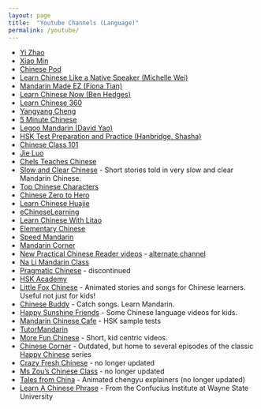 ```yaml
---
layout: page
title:  "Youtube Channels (Language)"
permalink: /youtube/
---
```

* [Yi Zhao](https://www.youtube.com/channel/UCPS5lOyQ2HfaYgapBV22H0A)
* [Xiao Min](https://www.youtube.com/user/XiaoMiMandarin)
* [Chinese Pod](https://www.youtube.com/user/ChinesePodTV/videos)
* [Learn Chinese Like a Native Speaker (Michelle Wei)](https://www.youtube.com/channel/UCtXFQKV7DmPlxnatf-hKIFw)
* [Mandarin Made EZ (Fiona Tian)](https://www.youtube.com/user/aCUPofTEAwithFI)
* [Learn Chinese Now (Ben Hedges)](https://www.youtube.com/user/learnchinesenow)
* [Learn Chinese 360](https://www.youtube.com/user/LEGOOMANDARIN)
* [Yangyang Cheng](https://www.youtube.com/user/sloppycheng)
* [5 Minute Chinese](https://www.youtube.com/channel/UC14sq5DBSoMl_961zqufRPA)
* [Legoo Mandarin (David Yao)](https://www.youtube.com/user/LEGOOMANDARIN)
* [HSK Test Preparation and Practice (Hanbridge, Shasha)](https://www.youtube.com/channel/UCn95q4rBdmP1wWVAZ0244_Q)
* [Chinese Class 101](https://www.youtube.com/user/chineseclass101)
* [Jie Luo](https://www.youtube.com/channel/UC64McbG6KI4pzobN_VE7pIg/videos)
* [Chels Teaches Chinese](https://www.youtube.com/user/TheStwrong/videos)
* [Slow and Clear Chinese](https://www.youtube.com/channel/UCdwdSGQsSbcapDmODtOr58g) - Short stories told in very slow and clear Mandarin Chinese.
* [Top Chinese Characters](https://www.youtube.com/channel/UCMwIqQV-51rI4zoh1dkh5IA/videos)
* [Chinese Zero to Hero](https://www.youtube.com/channel/UCQ3IlLg5VGeydxtswBoyt6A)
* [Learn Chinese Huajie](https://www.youtube.com/user/learnchinesehuajie/videos)
* [eChineseLearning](https://www.youtube.com/user/MinnaXiao)
* [Learn Chinese With Litao](https://www.youtube.com/user/LitaoChinese)
* [Elementary Chinese](https://www.youtube.com/channel/UCrnhDdeBznnSKGrSTOTahtA)
* [Speed Mandarin](https://www.youtube.com/user/SpeedMandarin/videos)
* [Mandarin Corner](https://m.youtube.com/channel/UC2fAiRQHRQT9aj9P_ijYeow)
* [New Practical Chinese Reader videos](https://www.youtube.com/channel/UCAmh_hY9q-BLHIQ7shSrVoQ/videos) - [alternate channel](https://www.youtube.com/channel/UC3pGw6kat2Bkep6Wh_atAgw)
* [Na Li Mandarin Class](https://www.youtube.com/channel/UCvfhc_cq88p2SCwqR5eWIFg)
* [Pragmatic Chinese](https://www.youtube.com/channel/UCCYgnShg9TZQ5wmOA7vKJDw/videos) - discontinued
* [HSK Academy](https://www.youtube.com/channel/UCnZ3QSEsg6DHMdOVjgdhRjg/videos)
* [Little Fox Chinese](https://www.youtube.com/channel/UCipQJmg3yqouy6MRtPv_0Bg/featured) - Animated stories and songs for Chinese learners. Useful not just for kids!
* [Chinese Buddy](https://www.youtube.com/channel/UCJdwm0ut_GzVT5VzzylqDQA) - Catch songs. Learn Mandarin.
* [Happy Sunshine Friends](https://www.youtube.com/channel/UCpnqph0QcA4FMHGdyGDFaZA) - Some Chinese language videos for kids.
* [Mandarin Chinese Cafe](https://www.youtube.com/channel/UCwtQnVVClveyU-kcP8_zlhg) - HSK sample tests
* [TutorMandarin](https://www.youtube.com/channel/UCxjI2GHzUSC0AA6TnT07oOA/videos)
* [More Fun Chinese](https://www.youtube.com/channel/UCJIgBiDwg9b1HOuF_oNkEfA) - Short, kid centric videos.
* [Chinese Corner](https://www.youtube.com/user/ChineseCorner/videos) - Outdated, but home to several episodes of the classic [Happy Chinese](https://happychinesetv.wordpress.com/) series
* [Crazy Fresh Chinese](https://www.youtube.com/user/CrazyFreshChinese/videos) - no longer updated
* [Ms Zou’s Chinese Class](https://www.youtube.com/user/mszouchinese/) - no longer updated
* [Tales from China](https://www.youtube.com/user/talesfromchina) - Animated chengyu explainers (no longer updated)
* [Learn A Chinese Phrase](https://www.youtube.com/user/ciwsu) - From the Confucius Institute at Wayne State University
